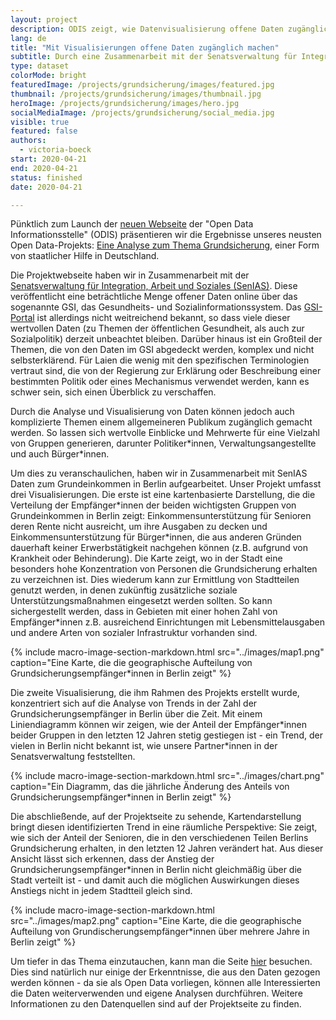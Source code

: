 ```yaml
---
layout: project
description: ODIS zeigt, wie Datenvisualisierung offene Daten zugänglicher machen können.
lang: de
title: "Mit Visualisierungen offene Daten zugänglich machen"
subtitle: Durch eine Zusammenarbeit mit der Senatsverwaltung für Integration, Arbeit und Soziales zeigt ODIS, wie Visualisierungen offene Daten zugänglicher machen können.
type: dataset
colorMode: bright
featuredImage: /projects/grundsicherung/images/featured.jpg
thumbnail: /projects/grundsicherung/images/thumbnail.jpg
heroImage: /projects/grundsicherung/images/hero.jpg
socialMediaImage: /projects/grundsicherung/social_media.jpg
visible: true
featured: false
authors:
  - victoria-boeck
start: 2020-04-21
end: 2020-04-21
status: finished
date: 2020-04-21

---
```


Pünktlich zum Launch der [neuen Webseite](https://odis-berlin.de/) der "Open Data Informationsstelle" (ODIS) präsentieren wir die Ergebnisse unseres neusten Open Data-Projekts: [Eine Analyse zum Thema Grundsicherung](https://odis-berlin.de/projekte/grundsicherung/), einer Form von staatlicher Hilfe in Deutschland. 

Die Projektwebseite haben wir in Zusammenarbeit mit der [Senatsverwaltung für Integration, Arbeit und Soziales (SenIAS)](https://www.berlin.de/sen/ias/). Diese veröffentlicht eine beträchtliche Menge offener Daten online über das sogenannte GSI, das Gesundheits- und Sozialinformationssystem. Das [GSI-Portal](http://www.gsi-berlin.info/) ist allerdings nicht weitreichend bekannt, so dass viele dieser wertvollen Daten (zu Themen der öffentlichen Gesundheit, als auch zur Sozialpolitik) derzeit unbeachtet bleiben. Darüber hinaus ist ein Großteil der Themen, die von den Daten im GSI abgedeckt werden, komplex und nicht selbsterklärend. Für Laien die wenig mit den spezifischen Terminologien vertraut sind, die von der Regierung zur Erklärung oder Beschreibung einer bestimmten Politik oder eines Mechanismus verwendet werden, kann es schwer sein, sich einen Überblick zu verschaffen.
 
Durch die Analyse und Visualisierung von Daten können jedoch auch komplizierte Themen einem allgemeineren Publikum zugänglich gemacht werden. So lassen sich wertvolle Einblicke und Mehrwerte für eine Vielzahl von Gruppen generieren, darunter Politiker\*innen, Verwaltungsangestellte und auch Bürger\*innen. 

Um dies zu veranschaulichen, haben wir in Zusammenarbeit mit SenIAS Daten zum Grundeinkommen in Berlin aufgearbeitet. Unser Projekt umfasst drei Visualisierungen. Die erste ist eine kartenbasierte Darstellung, die die Verteilung der Empfänger\*innen der beiden wichtigsten Gruppen von Grundeinkommen in Berlin zeigt: Einkommensunterstützung für Senioren deren Rente nicht ausreicht, um ihre Ausgaben zu decken und Einkommensunterstützung für Bürger\*innen, die aus anderen Gründen dauerhaft keiner Erwerbstätigkeit nachgehen können (z.B. aufgrund von Krankheit oder Behinderung). Die Karte zeigt, wo in der Stadt eine besonders hohe Konzentration von Personen die Grundsicherung erhalten zu verzeichnen ist. Dies wiederum kann zur Ermittlung von Stadtteilen genutzt werden, in denen zukünftig zusätzliche soziale Unterstützungsmaßnahmen eingesetzt werden sollten. So kann sichergestellt werden, dass in Gebieten mit einer hohen Zahl von Empfänger*innen z.B. ausreichend Einrichtungen mit Lebensmittelausgaben und andere Arten von sozialer Infrastruktur vorhanden sind. 

{% include macro-image-section-markdown.html src="../images/map1.png" caption="Eine Karte, die die geographische Aufteilung von Grundsicherungsempfänger*innen in Berlin zeigt" %}

Die zweite Visualisierung, die ihm Rahmen des Projekts erstellt wurde, konzentriert sich auf die Analyse von Trends in der Zahl der Grundsicherungsempfänger in Berlin über die Zeit. Mit einem Liniendiagramm können wir zeigen, wie der Anteil der Empfänger\*innen beider Gruppen in den letzten 12 Jahren stetig gestiegen ist - ein Trend, der vielen in Berlin nicht bekannt ist, wie unsere Partner*innen in der Senatsverwaltung feststellten.

{% include macro-image-section-markdown.html src="../images/chart.png" caption="Ein Diagramm, das die jährliche Änderung des Anteils von Grundsicherungsempfänger*innen in Berlin zeigt" %}

Die abschließende, auf der Projektseite zu sehende, Kartendarstellung bringt diesen identifizierten Trend in eine räumliche Perspektive: Sie zeigt, wie sich der Anteil der Senioren, die in den verschiedenen Teilen Berlins Grundsicherung erhalten, in den letzten 12 Jahren verändert hat. Aus dieser Ansicht lässt sich erkennen, dass der Anstieg der Grundsicherungsempfänger\*innen in Berlin nicht gleichmäßig über die Stadt verteilt ist - und damit auch die möglichen Auswirkungen dieses Anstiegs nicht in jedem Stadtteil gleich sind.

{% include macro-image-section-markdown.html src="../images/map2.png" caption="Eine Karte, die die geographische Aufteilung von Grundischerungsempfänger*innen über mehrere Jahre in Berlin zeigt" %}

Um tiefer in das Thema einzutauchen, kann man die Seite [hier](https://odis-berlin.de/projekte/grundsicherung/) besuchen. Dies sind natürlich nur einige der Erkenntnisse, die aus den Daten gezogen werden können - da sie als Open Data vorliegen, können alle Interessierten die Daten weiterverwenden und eigene Analysen durchführen. Weitere Informationen zu den Datenquellen sind auf der Projektseite zu finden.